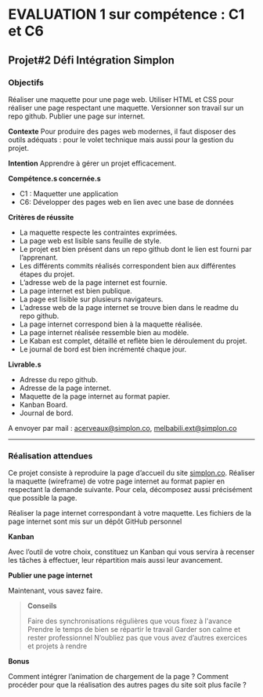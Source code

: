 # EVALUATION 1 sur compétence : C1 et C6

## Projet#2 Défi Intégration Simplon
 
### Objectifs
Réaliser une maquette pour une page web.
Utiliser HTML et CSS pour réaliser une page respectant une maquette.
Versionner son travail sur un repo github.
Publier une page sur internet.
 
**Contexte**
Pour produire des pages web modernes, il faut disposer des outils adéquats : pour le volet technique mais aussi pour la gestion du projet. 
 
**Intention**
Apprendre à gérer un projet efficacement.
 
**Compétence.s concernée.s**
- C1 : Maquetter une application
- C6: Développer des pages web en lien avec une base de données
 
**Critères de réussite**
- La maquette respecte les contraintes exprimées.
- La page web est lisible sans feuille de style.
- Le projet est bien présent dans un repo github dont le lien est fourni par l’apprenant. 
- Les différents commits réalisés correspondent bien aux différentes étapes du projet. 
- L’adresse web de la page internet est fournie. 
- La page internet est bien publique.
- La page est lisible sur plusieurs navigateurs. 
- L’adresse web de la page internet se trouve bien dans le readme du repo github.
- La page internet correspond bien à la maquette réalisée.
- La page internet réalisée ressemble bien au modèle.
- Le Kaban est complet, détaillé et reflète bien le déroulement du projet. 
- Le journal de bord est bien incrémenté chaque jour.
 
**Livrable.s**

- Adresse du repo github.
- Adresse de la page internet.
- Maquette de la page internet au format papier.
- Kanban Board.
- Journal de bord.
 
 
A envoyer par mail : [acerveaux@simplon.co](mailto:acerveaux@simplon.co), [melbabili.ext@simplon.co](mailto:melbabili.ext@simplon.co)
 
___
### Réalisation attendues
Ce projet consiste à reproduire la page d’accueil du site [simplon.co](https://simplon.co/).
Réaliser   la   maquette   (wireframe)   de   votre   page   internet   au   format   papier   en   respectant la  demande suivante. 
Pour cela, décomposez aussi précisément que possible la page.
 
Réaliser   la   page   internet   correspondant   à   votre   maquette.
Les  fichiers  de  la  page  internet  sont  mis  sur  un  dépôt  GitHub  personnel 
 
**Kanban**

Avec l’outil de votre choix, constituez un Kanban qui vous servira à recenser les tâches à effectuer, leur répartition mais aussi leur avancement.
 
**Publier  une  page  internet**

Maintenant, vous savez faire.
 
> **Conseils**
>
> Faire des synchronisations régulières que vous fixez à l'avance
> Prendre le temps de bien se répartir le travail
> Garder son calme et rester professionnel
> N’oubliez pas que vous avez d’autres exercices et projets à rendre
 
 
**Bonus**

Comment intégrer l’animation de chargement de la page ?
Comment procéder pour que la réalisation des autres pages du site soit plus facile ?
